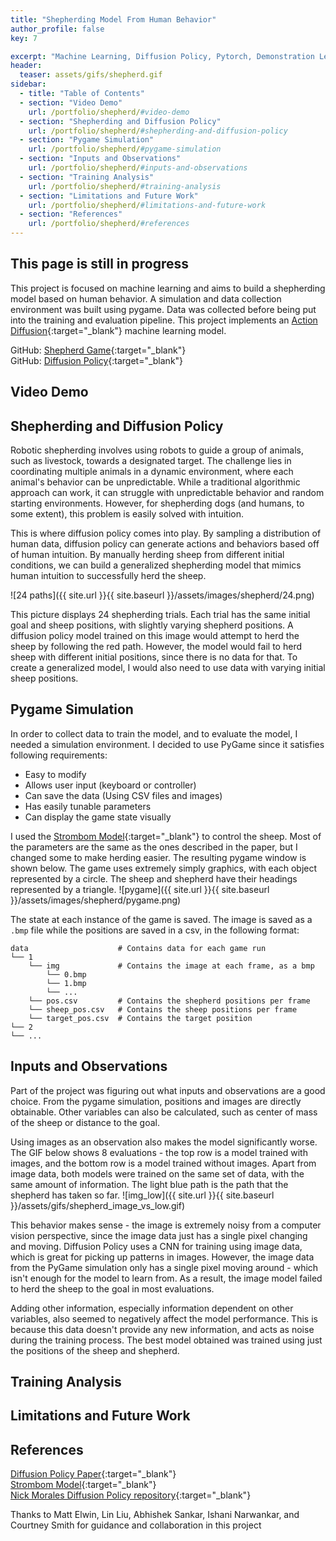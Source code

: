 ```yaml
---
title: "Shepherding Model From Human Behavior"
author_profile: false
key: 7

excerpt: "Machine Learning, Diffusion Policy, Pytorch, Demonstration Learning"
header:
  teaser: assets/gifs/shepherd.gif
sidebar:
  - title: "Table of Contents"
  - section: "Video Demo"
    url: /portfolio/shepherd/#video-demo
  - section: "Shepherding and Diffusion Policy"
    url: /portfolio/shepherd/#shepherding-and-diffusion-policy
  - section: "Pygame Simulation"
    url: /portfolio/shepherd/#pygame-simulation
  - section: "Inputs and Observations"
    url: /portfolio/shepherd/#inputs-and-observations
  - section: "Training Analysis"
    url: /portfolio/shepherd/#training-analysis
  - section: "Limitations and Future Work"
    url: /portfolio/shepherd/#limitations-and-future-work
  - section: "References"
    url: /portfolio/shepherd/#references
---
```

## This page is still in progress

This project is focused on machine learning and aims to build a shepherding model based on human behavior. A simulation and data collection environment was built using pygame. Data was collected before being put into the training and evaluation pipeline. This project implements an [Action Diffusion](https://arxiv.org/abs/2303.04137){:target="_blank"} machine learning model.

GitHub: [Shepherd Game](https://github.com/kylew239/Shepherd_game){:target="_blank"}\
GitHub: [Diffusion Policy](https://github.com/kylew239/diffusion_policy){:target="_blank"}

## Video Demo

## Shepherding and Diffusion Policy
Robotic shepherding involves using robots to guide a group of animals, such as livestock, towards a designated target. The challenge lies in coordinating multiple animals in a dynamic environment, where each animal's behavior can be unpredictable. While a traditional algorithmic approach can work, it can struggle with unpredictable behavior and random starting environments. However, for shepherding dogs (and humans, to some extent), this problem is easily solved with intuition. 

This is where diffusion policy comes into play. By sampling a distribution of human data, diffusion policy can generate actions and behaviors based off of human intuition. By manually herding sheep from different initial conditions, we can build a generalized shepherding model that mimics human intuition to successfully herd the sheep.

![24 paths]({{ site.url }}{{ site.baseurl }}/assets/images/shepherd/24.png)

This picture displays 24 shepherding trials. Each trial has the same initial goal and sheep positions, with slightly varying shepherd positions. A diffusion policy model trained on this image  would attempt to herd the sheep by following the red path. However, the model would fail to herd sheep with different initial positions, since there is no data for that. To create a generalized model, I would also need to use data with varying initial sheep positions.


## Pygame Simulation
In order to collect data to train the model, and to evaluate the model, I needed a simulation environment. I decided to use PyGame since it satisfies following requirements:
- Easy to modify
- Allows user input (keyboard or controller)
- Can save the data (Using CSV files and images)
- Has easily tunable parameters
- Can display the game state visually

I used the [Strombom Model](https://royalsocietypublishing.org/doi/10.1098/rsif.2014.0719){:target="_blank"} to control the sheep. Most of the parameters are the same as the ones described in the paper, but I changed some to make herding easier. The resulting pygame window is shown below. The game uses extremely simply graphics, with each object represented by a circle. The sheep and shepherd have their headings represented by a triangle.
![pygame]({{ site.url }}{{ site.baseurl }}/assets/images/shepherd/pygame.png)

The state at each instance of the game is saved. The image is saved as a `.bmp` file while the positions are saved in a csv, in the following format:
```
data                    # Contains data for each game run
└── 1  
    └── img             # Contains the image at each frame, as a bmp
        └── 0.bmp
        └── 1.bmp
        └── ...
    └── pos.csv         # Contains the shepherd positions per frame
    └── sheep_pos.csv   # Contains the sheep positions per frame
    └── target_pos.csv  # Contains the target position
└── 2  
└── ...
```


## Inputs and Observations
Part of the project was figuring out what inputs and observations are a good choice. From the pygame simulation, positions and images are directly obtainable. Other variables can also be calculated, such as center of mass of the sheep or distance to the goal. 

Using images as an observation also makes the model significantly worse. The GIF below shows 8 evaluations - the top row is a model trained with images, and the bottom row is a model trained without images. Apart from image data, both models were trained on the same set of data, with the same amount of information. The light blue path is the path that the shepherd has taken so far.
![img_low]({{ site.url }}{{ site.baseurl }}/assets/gifs/shepherd_image_vs_low.gif)

This behavior makes sense - the image is extremely noisy from a computer vision perspective, since the image data just has a single pixel changing and moving. Diffusion Policy uses a CNN for training using image data, which is great for picking up patterns in images. However, the image data from the PyGame simulation only has a single pixel moving around - which isn't enough for the model to learn from. As a result, the image model failed to herd the sheep to the goal in most evaluations.

Adding other information, especially information dependent on other variables, also seemed to negatively affect the model performance. This is because this data doesn't provide any new information, and acts as noise during the training process. The best model obtained was trained using just the positions of the sheep and shepherd.


## Training Analysis

## Limitations and Future Work

## References
[Diffusion Policy Paper](https://arxiv.org/abs/2303.04137){:target="_blank"}\
[Strombom Model](https://royalsocietypublishing.org/doi/10.1098/rsif.2014.0719){:target="_blank"}\
[Nick Morales Diffusion Policy repository](https://github.com/ngmor/diffusion_policy/tree/main){:target="_blank"}

Thanks to Matt Elwin, Lin Liu, Abhishek Sankar, Ishani Narwankar, and Courtney Smith for guidance and collaboration in this project